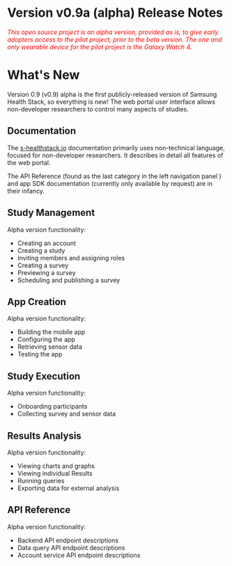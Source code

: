 
# Version v0.9a (alpha) Release Notes

<span style="color:red">*This open source project is an alpha version, provided as is, to give early adopters access to the pilot project, prior to the beta version. The one and only wearable device for the pilot project is the Galaxy Watch 4.*</span>

# What's New

Version 0.9 (v0.9) alpha is the first publicly-released version of Samsung Health Stack, so everything is new! The web portal user interface allows non-developer researchers to control many aspects of studies.

## Documentation

The [s-healthstack.io](https://s-healthstack.io) documentation primarily uses non-technical language, focused for non-developer researchers. It describes in detail all features of the web portal.

The API Reference (found as the last category in the left navigation panel ) and app SDK documentation (currently only available by request) are in their infancy.  

## Study Management

Alpha version functionality:

- Creating an account
- Creating a study
- Inviting members and assigning roles
- Creating a survey
- Previewing a survey
- Scheduling and publishing a survey

## App Creation

Alpha version functionality:

- Building the mobile app
- Configuring the app
- Retrieving sensor data
- Testing the app

## Study Execution

Alpha version functionality:

- Onboarding participants
- Collecting survey and sensor data

## Results Analysis

Alpha version functionality:

- Viewing charts and graphs
- Viewing individual Results
- Running queries
- Exporting data for external analysis

## API Reference

Alpha version functionality:

- Backend API endpoint descriptions
- Data query API endpoint descriptions
- Account service API endpoint descriptions

